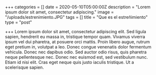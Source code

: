 +++
categories = []
date = 2020-05-10T05:00:00Z
description = "Lorem ipsum dolor sit amet, consectetur adipiscing."
image = "/uploads/estrenimiento.JPG"
tags = []
title = "Que es el estreñimiento"
type = "post"

+++
Lorem ipsum dolor sit amet, consectetur adipiscing elit. Sed ligula sapien, hendrerit eu massa in, tristique tempor quam. Vivamus viverra ipsum vel dui pharetra, at posuere orci mattis. Proin libero augue, rutrum eget pretium in, volutpat a leo. Donec congue venenatis dolor fermentum vehicula. Donec nec dapibus odio. Sed auctor odio risus, quis pharetra neque pellentesque nec. Donec nec euismod est, sed vestibulum nunc. Etiam id nisi elit. Cras eget neque quis justo iaculis tristique. Ut a scelerisque sapien.